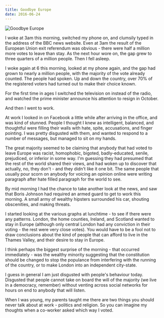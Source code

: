 ```yaml
---
title: Goodbye Europe
date: 2016-06-24
---
```


![Goodbye Europe](https://source.unsplash.com/2aFp6EWWs58/1600x900)

I woke at 3am this morning, switched my phone on, and clumsily typed in the address of the BBC news website. Even at 3am the result of the European Union exit referendum was obvious - there were half a million more votes to leave than stay. As the next hour wore on, the gap grew to three quarters of a million people. Then I fell asleep.

I woke again at 6 this morning, looked at my phone again, and the gap had grown to nearly a million people, with the majority of the vote already counted. The people had spoken. Up and down the country, over 70% of the registered voters had turned out to make their choice known.

For the first time in ages I switched the television on instead of the radio, and watched the prime minister announce his attention to resign in October.

And then I went to work.

At work I looked in on Facebook a little while after arriving in the office, and was kind of stunned. People I thought I knew as intelligent, balanced, and thoughtful were filling their walls with hate, spite, accusations, and finger pointing. I was pretty disgusted with them, and wanted to respond to a number of messages, but managed to sit on my hands.

The great majority seemed to be claiming that anybody that had voted to leave Europe was racist, homophobic, bigoted, badly-educated, senile, prejudiced, or inferior in some way. I'm guessing they had presumed that the rest of the world shared their views, and had woken up to discover that actually, no, they don't - and they didn't like it one bit. The same people that usually pour scorn on anybody for voicing an opinion online were writing paragraph after hate filled paragraph for the world to see.

By mid morning I had the chance to take another look at the news, and saw that Boris Johnson had required an armed guard to get to work this morning. A small army of wealthy hipsters surrounded his car, shouting obscenities, and making threats.

I started looking at the various graphs at lunchtime - to see if there were any patterns. London, the home counties, Ireland, and Scotland wanted to stay in Europe (although only central London had any conviction in their voting - the rest were very close votes). You would have to be a fool not to draw conclusions about the kind of people that can afford to live in the Thames Valley, and their desire to stay in Europe.

I think perhaps the biggest surprise of the morning - that occurred immediately - was the wealthy minority suggesting that the constitution should be changed to stop the populance from interfering with the running of the country, or to make London into an independent city-state.

I guess in general I am just disgusted with people's behaviour today. Disgusted that people cannot take on board the will of the majority (we live in a democracy, remember) without venting across social networks for hours on end to anybody that will listen.

When I was young, my parents taught me there are two things you should never talk about at work - politics and religion. So you can imagine my thoughts when a co-worker asked which way I voted.